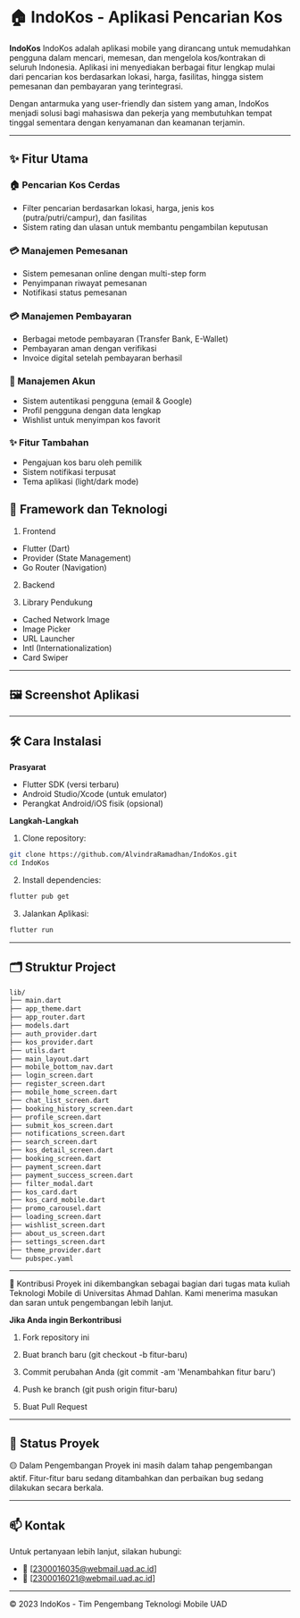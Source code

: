 # 🏠 IndoKos - Aplikasi Pencarian Kos


**IndoKos** IndoKos adalah aplikasi mobile yang dirancang untuk memudahkan pengguna dalam mencari, memesan, dan mengelola kos/kontrakan di seluruh Indonesia. Aplikasi ini menyediakan berbagai fitur lengkap mulai dari pencarian kos berdasarkan lokasi, harga, fasilitas, hingga sistem pemesanan dan pembayaran yang terintegrasi.

Dengan antarmuka yang user-friendly dan sistem yang aman, IndoKos menjadi solusi bagi mahasiswa dan pekerja yang membutuhkan tempat tinggal sementara dengan kenyamanan dan keamanan terjamin.

---

## ✨ Fitur Utama

### 🏠 Pencarian Kos Cerdas
- Filter pencarian berdasarkan lokasi, harga, jenis kos (putra/putri/campur), dan fasilitas
- Sistem rating dan ulasan untuk membantu pengambilan keputusan


### 💳 Manajemen Pemesanan
- Sistem pemesanan online dengan multi-step form
- Penyimpanan riwayat pemesanan
- Notifikasi status pemesanan


### 💳 Manajemen Pembayaran
- Berbagai metode pembayaran (Transfer Bank, E-Wallet)
- Pembayaran aman dengan verifikasi
- Invoice digital setelah pembayaran berhasil

### 👤 Manajemen Akun
- Sistem autentikasi pengguna (email & Google)
- Profil pengguna dengan data lengkap
- Wishlist untuk menyimpan kos favorit

### ✨ Fitur Tambahan
- Pengajuan kos baru oleh pemilik
- Sistem notifikasi terpusat
- Tema aplikasi (light/dark mode)


## 📱 Framework dan Teknologi

1. Frontend
- Flutter (Dart)
- Provider (State Management)
- Go Router (Navigation)
2. Backend

3. Library Pendukung
- Cached Network Image
- Image Picker
- URL Launcher
- Intl (Internationalization)
- Card Swiper 

---

## 🖼️ Screenshot Aplikasi



---

## 🛠️ Cara Instalasi
**Prasyarat**
- Flutter SDK (versi terbaru)
- Android Studio/Xcode (untuk emulator)
- Perangkat Android/iOS fisik (opsional)

**Langkah-Langkah**

1. Clone repository:
```bash
git clone https://github.com/AlvindraRamadhan/IndoKos.git
cd IndoKos
```
2. Install dependencies:
``` bash
flutter pub get 
```
3. Jalankan Aplikasi:
```bash
flutter run
```
---

## 🗂️ Struktur Project

```bash
lib/
├── main.dart
├── app_theme.dart
├── app_router.dart
├── models.dart
├── auth_provider.dart
├── kos_provider.dart
├── utils.dart
├── main_layout.dart
├── mobile_bottom_nav.dart
├── login_screen.dart
├── register_screen.dart
├── mobile_home_screen.dart
├── chat_list_screen.dart
├── booking_history_screen.dart
├── profile_screen.dart
├── submit_kos_screen.dart
├── notifications_screen.dart
├── search_screen.dart
├── kos_detail_screen.dart
├── booking_screen.dart
├── payment_screen.dart
├── payment_success_screen.dart
├── filter_modal.dart
├── kos_card.dart
├── kos_card_mobile.dart
├── promo_carousel.dart
├── loading_screen.dart
├── wishlist_screen.dart      
├── about_us_screen.dart      
├── settings_screen.dart
├── theme_provider.dart      
└── pubspec.yaml

```

---

🤝 Kontribusi
Proyek ini dikembangkan sebagai bagian dari tugas mata kuliah Teknologi Mobile di Universitas Ahmad Dahlan. Kami menerima masukan dan saran untuk pengembangan lebih lanjut. 

**Jika Anda ingin Berkontribusi** 

1. Fork repository ini

2. Buat branch baru (git checkout -b fitur-baru)

3. Commit perubahan Anda (git commit -am 'Menambahkan fitur baru')

3. Push ke branch (git push origin fitur-baru)

4. Buat Pull Request

---

## 📌 Status Proyek

🟡 Dalam Pengembangan
Proyek ini masih dalam tahap pengembangan aktif. Fitur-fitur baru sedang ditambahkan dan perbaikan bug sedang dilakukan secara berkala.


---

## 📫 Kontak

Untuk pertanyaan lebih lanjut, silakan hubungi: 
- 📧 [2300016035@webmail.uad.ac.id]
- 📧 [2300016021@webmail.uad.ac.id]

---

© 2023 IndoKos - Tim Pengembang Teknologi Mobile UAD
